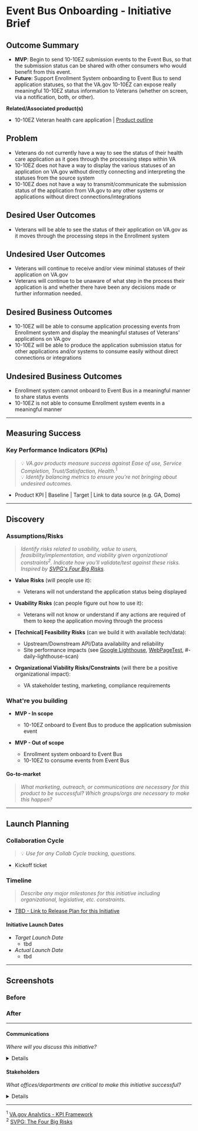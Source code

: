# Event Bus Onboarding - Initiative Brief

## Outcome Summary
- **MVP**: Begin to send 10-10EZ submission events to the Event Bus, so that the submission status can be shared with other consumers who would benefit from this event.
- **Future**: Support Enrollment System onboarding to Event Bus to send application statuses, so that the VA.gov 10-10EZ can expose really meaningful 10-10EZ status information to Veterans (whether on screen, via a notification, both, or other).

**Related/Associated product(s)**
- 10-10EZ Veteran health care application | [Product outline](https://github.com/department-of-veterans-affairs/va.gov-team/blob/master/products/health-care/application/va-application/10-10EZ%20Health%20Care%20Application%20-%20Product%20Outline.md)

## Problem
* Veterans do not currently have a way to see the status of their health care application as it goes through the processing steps within VA
* 10-10EZ does not have a way to display the various statuses of an application on VA.gov without directly connecting and interpreting the statuses from the source system
* 10-10EZ does not have a way to transmit/communicate the submission status of the application from VA.gov to any other systems or applications without direct connections/integrations

## Desired User Outcomes
- Veterans will be able to see the status of their application on VA.gov as it moves through the processing steps in the Enrollment system

## Undesired User Outcomes
- Veterans will continue to receive and/or view minimal statuses of their application on VA.gov
- Veterans will continue to be unaware of what step in the process their application is and whether there have been any decisions made or further information needed.

## Desired Business Outcomes
- 10-10EZ will be able to consume application processing events from Enrollment system and display the meaningful statuses of Veterans' applications on VA.gov
- 10-10EZ will be able to produce the application submission status for other applications and/or systems to consume easily without direct connections or integrations

## Undesired Business Outcomes
- Enrollment system cannot onboard to Event Bus in a meaningful manner to share status events
- 10-10EZ is not able to consume Enrollment system events in a meaningful manner

---
## Measuring Success

### Key Performance Indicators (KPIs)
> 💡 *VA.gov products measure success against Ease of use, Service Completion, Trust/Satisfaction, Health.*<sup>1</sup>\
> 💡 *Identify balancing metrics to ensure you're not bringing about undesired outcomes.*

- Product KPI | Baseline | Target | Link to data source (e.g. GA, Domo)

---

## Discovery
### Assumptions/Risks
> *Identify risks related to usability, value to users, feasibility/implementation, and viability given organizational constraints<sup>2</sup>. 
> Indicate how you'll validate/test against these risks. Inspired by [SVPG's Four Big Risks](https://www.svpg.com/four-big-risks/).*

- **Value Risks** (will people use it): 
  - Veterans will not understand the application status being displayed
  
- **Usability Risks** (can people figure out how to use it):
  - Veterans will not know or understand if any actions are required of them to keep the application moving through the process
  
- **[Technical] Feasibility Risks** (can we build it with available tech/data):
    - Upstream/Downstream API/Data availability and reliability
    - Site performance impacts (see [Google Lighthouse](https://developers.google.com/web/tools/lighthouse), [WebPageTest](https://www.webpagetest.org/), #-daily-lighthouse-scan)
  
- **Organizational Viability Risks/Constraints** (will there be a positive organizational impact):
     - VA stakeholder testing, marketing, compliance requirements 

### What're you building
- **MVP - In scope**
     - 10-10EZ onboard to Event Bus to produce the application submission event

- **MVP - Out of scope**
     - Enrollment system onboard to Event Bus
     - 10-10EZ to consume events from Event Bus

#### Go-to-market 
> *What marketing, outreach, or communications are necessary for this product to be successful? Which groups/orgs are necessary to make this happen?*

--- 

## Launch Planning
### Collaboration Cycle
> 💡 *Use for any Collab Cycle tracking, questions.*

- Kickoff ticket

### Timeline 
> *Describe any major milestones for this initiative including organizational, legislative, etc. constraints.*

* [TBD - Link to Release Plan for this Initiative](https://github.com/department-of-veterans-affairs/va.gov-team/blob/master/platform/product-management/release-plan-template.md)

#### Initiative Launch Dates
- *Target Launch Date*
  - tbd
- *Actual Launch Date* 
  - tbd

---
   
## Screenshots

### Before

### After

---

#### Communications
*Where will you discuss this initiative?*

<details>

- Team Name: 10-10 Health Apps (Health Enrollment)
- GitHub Label(s): 1010-team
- Slack channel: 1010-health-apps
- Product POCs: Heather Justice

</details>


#### Stakeholders
*What offices/departments are critical to make this initiative successful?*

<details>
  
- Office/Department: OCTO
- Contact(s): Patrick Bateman (Product Owner)
 
</details>

---
<sup>1</sup> [VA.gov Analytics - KPI Framework](https://github.com/department-of-veterans-affairs/va.gov-team/blob/master/platform/analytics/Analytics%20Playbook/va-gov-platform-analytics-kpi-framework.pdf)\
<sup>2</sup> [SVPG: The Four Big Risks](https://svpg.com/four-big-risks/)
